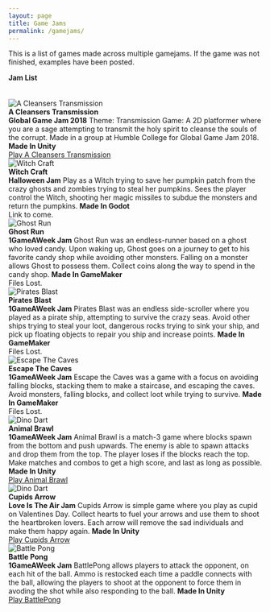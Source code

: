 ```yaml
---
layout: page
title: Game Jams
permalink: /gamejams/
---
```


This is a list of games made across multiple gamejams. If the game was not finished, examples have been posted. 

<div>
  <div class="divTable">
      <div class="divTableRow">
          <div class="divTableCell"><b>Jam List</b> <br><br></div>
          <div class="divTableCell">&nbsp;</div>
      </div>
    <!-- A Cleansers Transmission -->
      <div class="divTableRow">
          <div class="divTableCell"><img src="{{ site.baseurl }}/images/ACleansersTransmission.png" alt= "A Cleansers Transmission"></div>
          <div class="divTableCell"><b>A Cleansers Transmission</b><br> <b>Global Game Jam 2018</b> Theme: Transmission Game: A 2D platformer where you are a sage attempting to transmit the holy spirit to cleanse the souls of the corrupt. Made in a group at Humble College for Global Game Jam 2018. <b>Made In Unity</b>
            <br> <a href='https://a3studios.itch.io/a-cleansers-transmission'>Play A Cleansers Transmission</a> </div>
      </div>
    <!-- Witch Craft -->
      <div class="divTableRow">
          <div class="divTableCell"><img src="{{ site.baseurl }}/images/witchCraft.gif" alt= "Witch Craft"></div>
          <div class="divTableCell"><b>Witch Craft</b><br> <b>Halloween Jam</b> Play as a Witch trying to save her pumpkin patch from the crazy ghosts and zombies trying to steal her pumpkins. Sees the player control the Witch, shooting her magic missiles to subdue the monsters and return the pumpkins. <b>Made In Godot</b>
            <br> Link to come.</div>
      </div>
    <!-- Ghost Run -->
      <div class="divTableRow">
          <div class="divTableCell"><img src="{{ site.baseurl }}/images/GhostRun.gif" alt= "Ghost Run"></div>
          <div class="divTableCell"><b>Ghost Run</b><br> <b>1GameAWeek Jam</b> Ghost Run was an endless-runner based on a ghost who loved candy. Upon waking up, Ghost goes on a journey to get to his favorite candy shop while avoiding other monsters. Falling on a monster allows Ghost to possess them. Collect coins along the way to spend in the candy shop. <b>Made In GameMaker</b>
            <br> Files Lost.</div>
      </div>
    <!-- Pirates Blast -->
      <div class="divTableRow">
          <div class="divTableCell"><img src="{{ site.baseurl }}/images/PiratesBlast.gif" alt= "Pirates Blast"></div>
          <div class="divTableCell"><b>Pirates Blast</b><br> <b>1GameAWeek Jam</b> Pirates Blast was an endless side-scroller where you played as a pirate ship, attempting to survive the crazy seas. Avoid other ships trying to steal your loot, dangerous rocks trying to sink your ship, and pick up floating objects to repair you ship and increase points. <b>Made In GameMaker</b>
            <br> Files Lost.</div>
      </div>
    <!-- Escape The Caves -->
      <div class="divTableRow">
          <div class="divTableCell"><img src="{{ site.baseurl }}/images/escapeTheCaves.gif" alt= "Escape The Caves"></div>
          <div class="divTableCell"><b>Escape The Caves</b><br> <b>1GameAWeek Jam</b> Escape the Caves was a game with a focus on avoiding falling blocks, stacking them to make a staircase, and escaping the caves. Avoid monsters, falling blocks, and collect loot while trying to survive. <b>Made In GameMaker</b>
            <br> Files Lost.</div>
      </div>
    <!-- Animal Brawl -->
      <div class="divTableRow">
          <div class="divTableCell"><img src="{{ site.baseurl }}/images/DinoDart.png" alt= "Dino Dart"></div>
          <div class="divTableCell"><b>Animal Brawl</b><br> <b>1GameAWeek Jam</b> Animal Brawl is a match-3 game where blocks spawn from the bottom and push upwards. The enemy is able to spawn attacks and drop them from the top. The player loses if the blocks reach the top. Make matches and combos to get a high score, and last as long as possible.   <b>Made In Unity</b>
            <br> <a href='https://gi11.itch.io/animalbrawlpuzzleleague'>Play Animal Brawl </a></div>
      </div>
    <!-- Cupids Arrow -->
      <div class="divTableRow">
          <div class="divTableCell"><img src="{{ site.baseurl }}/images/DinoDart.png" alt= "Dino Dart"></div>
          <div class="divTableCell"><b>Cupids Arrow</b><br> <b>Love Is The Air Jam</b> Cupids Arrow is simple game where you play as cupid on Valentines Day. Collect hearts to fuel your arrows and use them to shoot the heartbroken lovers. Each arrow will remove the sad individuals and make them happy again.  <b>Made In Unity</b>
            <br> <a href='https://gi11.itch.io/cupids-arrow'>Play Cupids Arrow </a></div>
      </div>
    <!-- Battle Pong -->
      <div class="divTableRow">
          <div class="divTableCell"><img src="{{ site.baseurl }}/images/BattlePong.png" alt= "Battle Pong"></div>
          <div class="divTableCell"><b>Battle Pong</b><br> <b>1GameAWeek Jam</b> BattlePong allows players to attack the opponent, on each hit of the ball. Ammo is restocked each time a paddle connects with the ball, allowing the players to shoot at the opponent to force them in avoding the shot while also responding to the ball. <b>Made In Unity</b>
            <br> <a href='https://gi11.itch.io/battlepong'>Play BattlePong </a> </div>
      </div>
  </div>
</div>